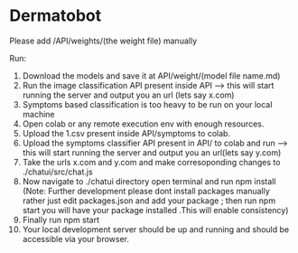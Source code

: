 # Dermatobot


Please add /API/weights/(the weight file) manually


Run:
1) Download the models and save it at API/weight/(model file name.md)
2) Run the image classification API present inside API --> this will start running the server and output you an url (lets say x.com)
3) Symptoms based classification is too heavy to be run on your local machine
4) Open colab or any remote execution env with enough resources.
5) Upload the 1.csv present inside API/symptoms to colab.
6) Upload the symptoms classifier API present in API/ to colab and run --> this will start running the server and output you an url(lets say y.com)
7) Take the urls x.com and y.com and make corresoponding changes to ./chatui/src/chat.js 
8) Now navigate to ./chatui directory open terminal and run npm install (Note: Further development please dont install packages manually rather just edit packages.json and add your package ; then run npm start you will have your package installed .This will enable consistency)
9) Finally run npm start
10) Your local development server should be up and running and should be accessible via your browser.
